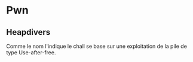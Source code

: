 # Pwn

## Heapdivers

Comme le nom l'indique le chall se base sur une exploitation de la pile de type Use-after-free.
